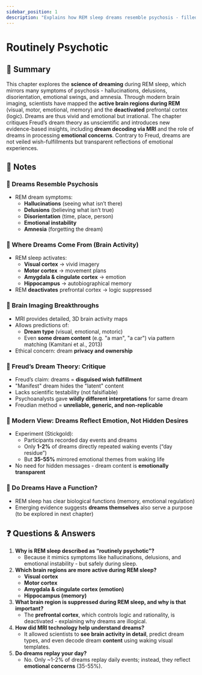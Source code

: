 ```yaml
---
sidebar_position: 1
description: "Explains how REM sleep dreams resemble psychosis - filled with hallucinations and emotional extremes - and why this altered state is important for emotional processing."
---
```


# Routinely Psychotic

## 🧠 Summary

This chapter explores the **science of dreaming** during REM sleep, which mirrors many symptoms of psychosis - hallucinations, delusions, disorientation, emotional swings, and amnesia.
Through modern brain imaging, scientists have mapped the **active brain regions during REM** (visual, motor, emotional, memory) and the **deactivated** prefrontal cortex (logic).
Dreams are thus vivid and emotional but irrational.
The chapter critiques Freud’s dream theory as unscientific and introduces new evidence-based insights, including **dream decoding via MRI** and the role of dreams in processing **emotional concerns**.
Contrary to Freud, dreams are not veiled wish-fulfillments but transparent reflections of emotional experiences.

## 📓 Notes

### 🧠 Dreams Resemble Psychosis

- REM dream symptoms:
  - **Hallucinations** (seeing what isn’t there)
  - **Delusions** (believing what isn’t true)
  - **Disorientation** (time, place, person)
  - **Emotional instability**
  - **Amnesia** (forgetting the dream)

### 🧬 Where Dreams Come From (Brain Activity)

- REM sleep activates:
  - **Visual cortex** -> vivid imagery
  - **Motor cortex** -> movement plans
  - **Amygdala & cingulate cortex** -> emotion
  - **Hippocampus** -> autobiographical memory
- REM **deactivates** prefrontal cortex -> logic suppressed

### 🧪 Brain Imaging Breakthroughs

- MRI provides detailed, 3D brain activity maps
- Allows predictions of:
  - **Dream type** (visual, emotional, motoric)
  - Even **some dream content** (e.g. "a man", "a car") via pattern matching (Kamitani et al., 2013)
- Ethical concern: dream **privacy and ownership**

### 🧠 Freud’s Dream Theory: Critique

- Freud’s claim: dreams = **disguised wish fulfillment**
- "Manifest" dream hides the "latent" content
- Lacks scientific testability (not falsifiable)
- Psychoanalysts gave **wildly different interpretations** for same dream
- Freudian method = **unreliable, generic, and non-replicable**

### 🧠 Modern View: Dreams Reflect Emotion, Not Hidden Desires

- Experiment (Stickgold):
  - Participants recorded day events and dreams
  - Only **1-2%** of dreams directly repeated waking events (“day residue”)
  - But **35-55%** mirrored emotional themes from waking life
- No need for hidden messages - dream content is **emotionally transparent**

### 🧩 Do Dreams Have a Function?

- REM sleep has clear biological functions (memory, emotional regulation)
- Emerging evidence suggests **dreams themselves** also serve a purpose (to be explored in next chapter)

## ❓ Questions & Answers

1. **Why is REM sleep described as “routinely psychotic”?**
   - Because it mimics symptoms like hallucinations, delusions, and emotional instability - but safely during sleep.
1. **Which brain regions are more active during REM sleep?**
   - **Visual cortex**
   - **Motor cortex**
   - **Amygdala & cingulate cortex (emotion)**
   - **Hippocampus (memory)**
1. **What brain region is suppressed during REM sleep, and why is that important?**
   - The **prefrontal cortex**, which controls logic and rationality, is deactivated - explaining why dreams are illogical.
1. **How did MRI technology help understand dreams?**
   - It allowed scientists to **see brain activity in detail**, predict dream types, and even decode dream **content** using waking visual templates.
1. **Do dreams replay your day?**
   - No. Only ~1-2% of dreams replay daily events; instead, they reflect **emotional concerns** (35-55%).
